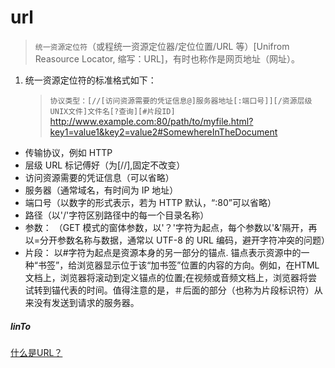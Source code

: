 # url

> `统一资源定位符`（或程统一资源定位器/定位位置/URL 等）[Unifrom Reasource Locator, 缩写：URL]，有时也称作是网页地址（网址）。

1. 统一资源定位符的标准格式如下：
   > `协议类型：[//[访问资源需要的凭证信息@]服务器地址[:端口号]][/资源层级UNIX文件]文件名[?查询][#片段ID]`
   > http://www.example.com:80/path/to/myfile.html?key1=value1&key2=value2#SomewhereInTheDocument

- 传输协议，例如 HTTP
- 层级 URL 标记傅好（为[//],固定不改变）
- 访问资源需要的凭证信息（可以省略）
- 服务器（通常域名，有时间为 IP 地址）
- 端口号（以数字的形式表示，若为 HTTP 默认，“:80”可以省略）
- 路径（以'/'字符区别路径中的每一个目录名称）
- 参数： （GET 模式的窗体参数，以'？'字符为起点，每个参数以'&'隔开，再以=分开参数名称与数据，通常以 UTF-8 的 URL 编码，避开字符冲突的问题）
- 片段： 以#字符为起点是资源本身的另一部分的锚点. 锚点表示资源中的一种“书签”，给浏览器显示位于该“加书签”位置的内容的方向。例如，在HTML文档上，浏览器将滚动到定义锚点的位置;在视频或音频文档上，浏览器将尝试转到锚代表的时间。值得注意的是，＃后面的部分（也称为片段标识符）从来没有发送到请求的服务器。


##### linTo

[什么是URL？](https://developer.mozilla.org/zh-CN/docs/Learn/Common_questions/What_is_a_URL)

